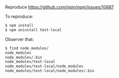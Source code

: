 Reproduce https://github.com/npm/npm/issues/10887

To reproduce:
```sh
$ npm install
$ npm uninstall test-local
```

Observer that:
```sh
$ find node_modules/
node_modules
node_modules/.bin
node_modules/test-local
node_modules/test-local/node_modules
node_modules/test-local/node_modules/.bin
```
